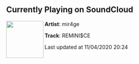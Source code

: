 ## Currently Playing on SoundCloud

[<img align="left" width="100" src="https://i1.sndcdn.com/artworks-NdJzPxNMKlj9TFlN-TUgWWQ-t50x50.jpg">](https://soundcloud.com/mir4ge/reminisce)

**Artist**: mir4ge 

**Track**: REMINI$CE

Last updated at 11/04/2020 20:24
